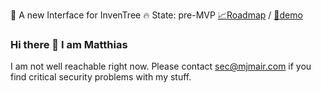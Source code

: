 :construction: A new Interface for InvenTree :fire: State: pre-MVP [:chart_with_upwards_trend:Roadmap](https://github.com/orgs/invenhost/projects/2) / [:link:demo](https://beta.invenhost.com)

### Hi there 👋 I am Matthias
I am not well reachable right now. Please contact sec@mjmair.com if you find critical security problems with my stuff.
